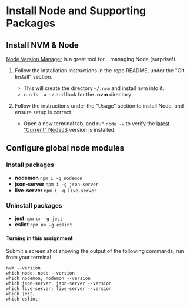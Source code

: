 # Install Node and Supporting Packages

## Install NVM & Node

[Node Version Manager](https://github.com/creationix/nvm) is a great tool for... managing Node (surprise!). 

1. Follow the installation instructions in the repo README, under the "Git Install" section.
   * This will create the directory `~/.nvm` and install nvm into it.  
   * run `ls -a ~/` and look for the **.nvm** directory
1. Follow the instructions under the "Usage" section to install Node, and ensure setup is correct.

   * Open a new terminal tab, and run `node -v` to verify the [latest "Current" NodeJS](https://nodejs.org/en/) version is installed.

## Configure global node modules

### Install packages
- **nodemon** `npm i -g nodemon`
- **json-server** `npm i -g json-server`
- **live-server** `npm i -g live-server`

### Uninstall packages
- **jest** `npm un -g jest`
- **eslint** `npm un -g eslint`

#### Turning in this assignment
Submit a screen shot showing the output of the following commands, run from your terminal
```
nvm --version
which node; node --version
which nodemon; nodemon --version
which json-server; json-server --version
which live-server; live-server --version
which jest; 
which eslint; 
```

